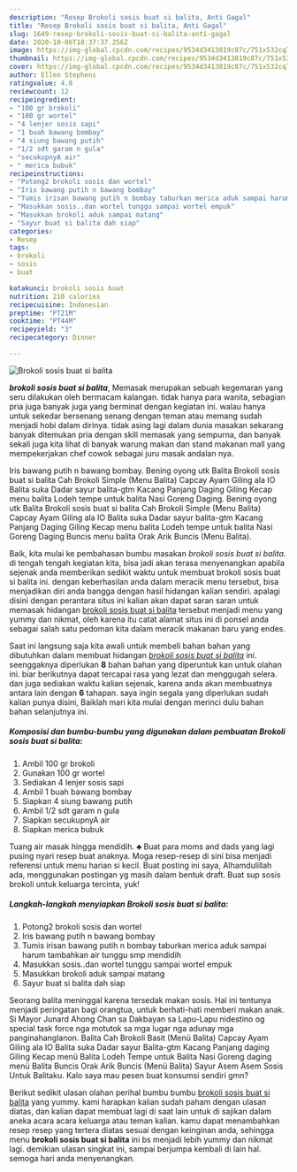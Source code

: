 ```yaml
---
description: "Resep Brokoli sosis buat si balita, Anti Gagal"
title: "Resep Brokoli sosis buat si balita, Anti Gagal"
slug: 1649-resep-brokoli-sosis-buat-si-balita-anti-gagal
date: 2020-10-06T18:37:37.256Z
image: https://img-global.cpcdn.com/recipes/9534d3413819c87c/751x532cq70/brokoli-sosis-buat-si-balita-foto-resep-utama.jpg
thumbnail: https://img-global.cpcdn.com/recipes/9534d3413819c87c/751x532cq70/brokoli-sosis-buat-si-balita-foto-resep-utama.jpg
cover: https://img-global.cpcdn.com/recipes/9534d3413819c87c/751x532cq70/brokoli-sosis-buat-si-balita-foto-resep-utama.jpg
author: Ellen Stephens
ratingvalue: 4.8
reviewcount: 12
recipeingredient:
- "100 gr brokoli"
- "100 gr wortel"
- "4 lenjer sosis sapi"
- "1 buah bawang bombay"
- "4 siung bawang putih"
- "1/2 sdt garam n gula"
- "secukupnyA air"
- " merica bubuk"
recipeinstructions:
- "Potong2 brokoli sosis dan wortel"
- "Iris bawang putih n bawang bombay"
- "Tumis irisan bawang putih n bombay taburkan merica aduk sampai harum tambahkan air tunggu smp mendidih"
- "Masukkan sosis..dan wortel tunggu sampai wortel empuk"
- "Masukkan brokoli aduk sampai matang"
- "Sayur buat si balita dah siap"
categories:
- Resep
tags:
- brokoli
- sosis
- buat

katakunci: brokoli sosis buat 
nutrition: 210 calories
recipecuisine: Indonesian
preptime: "PT21M"
cooktime: "PT44M"
recipeyield: "3"
recipecategory: Dinner

---
```



![Brokoli sosis buat si balita](https://img-global.cpcdn.com/recipes/9534d3413819c87c/751x532cq70/brokoli-sosis-buat-si-balita-foto-resep-utama.jpg)

<b><i>brokoli sosis buat si balita</i></b>, Memasak merupakan sebuah kegemaran yang seru dilakukan oleh bermacam kalangan. tidak hanya para wanita, sebagian pria juga banyak juga yang berminat dengan kegiatan ini. walau hanya untuk sekedar bersenang senang dengan teman atau memang sudah menjadi hobi dalam dirinya. tidak asing lagi dalam dunia masakan sekarang banyak ditemukan pria dengan skill memasak yang sempurna, dan banyak sekali juga kita lihat di banyak warung makan dan stand makanan mall yang mempekerjakan chef cowok sebagai juru masak andalan nya.

Iris bawang putih n bawang bombay. Bening oyong utk Balita Brokoli sosis buat si balita Cah Brokoli Simple (Menu Balita) Capcay Ayam Giling ala IO Balita suka Dadar sayur balita-gtm Kacang Panjang Daging Giling Kecap menu balita Lodeh tempe untuk balita Nasi Goreng Daging. Bening oyong utk Balita Brokoli sosis buat si balita Cah Brokoli Simple (Menu Balita) Capcay Ayam Giling ala IO Balita suka Dadar sayur balita-gtm Kacang Panjang Daging Giling Kecap menu balita Lodeh tempe untuk balita Nasi Goreng Daging Buncis menu balita Orak Arik Buncis (Menu Balita).

Baik, kita mulai ke pembahasan bumbu masakan <i>brokoli sosis buat si balita</i>. di tengah tengah kegiatan kita, bisa jadi akan terasa menyenangkan apabila sejenak anda memberikan sedikit waktu untuk membuat brokoli sosis buat si balita ini. dengan keberhasilan anda dalam meracik menu tersebut, bisa menjadikan diri anda bangga dengan hasil hidangan kalian sendiri. apalagi disini dengan perantara situs ini kalian akan dapat saran saran untuk memasak hidangan <u>brokoli sosis buat si balita</u> tersebut menjadi menu yang yummy dan nikmat, oleh karena itu catat alamat situs ini di ponsel anda sebagai salah satu pedoman kita dalam meracik makanan baru yang endes.


Saat ini langsung saja kita awali untuk membeli bahan bahan yang dibutuhkan dalam membuat hidangan <u><i>brokoli sosis buat si balita</i></u> ini. seenggaknya diperlukan <b>8</b> bahan bahan yang diperuntuk kan untuk olahan ini. biar berikutnya dapat tercapai rasa yang lezat dan menggugah selera. dan juga sediakan waktu kalian sejenak, karena anda akan membuatnya antara lain dengan <b>6</b> tahapan. saya ingin segala yang diperlukan sudah kalian punya disini, Baiklah mari kita mulai dengan merinci dulu bahan bahan selanjutnya ini.

<!--inarticleads1-->

##### Komposisi dan bumbu-bumbu yang digunakan dalam pembuatan Brokoli sosis buat si balita:

1. Ambil 100 gr brokoli
1. Gunakan 100 gr wortel
1. Sediakan 4 lenjer sosis sapi
1. Ambil 1 buah bawang bombay
1. Siapkan 4 siung bawang putih
1. Ambil 1/2 sdt garam n gula
1. Siapkan secukupnyA air
1. Siapkan  merica bubuk


Tuang air masak hingga mendidih. ♣ Buat para moms and dads yang lagi pusing nyari resep buat anaknya. Moga resep-resep di sini bisa menjadi referensi untuk menu harian si kecil. Buat posting ini saya, Alhamdulillah ada, menggunakan postingan yg masih dalam bentuk draft. Buat sup sosis brokoli untuk keluarga tercinta, yuk! 

<!--inarticleads2-->

##### Langkah-langkah menyiapkan Brokoli sosis buat si balita:

1. Potong2 brokoli sosis dan wortel
1. Iris bawang putih n bawang bombay
1. Tumis irisan bawang putih n bombay taburkan merica aduk sampai harum tambahkan air tunggu smp mendidih
1. Masukkan sosis..dan wortel tunggu sampai wortel empuk
1. Masukkan brokoli aduk sampai matang
1. Sayur buat si balita dah siap


Seorang balita meninggal karena tersedak makan sosis. Hal ini tentunya menjadi peringatan bagi orangtua, untuk berhati-hati memberi makan anak. Si Mayor Junard Ahong Chan sa Dakbayan sa Lapu-Lapu nidestino og special task force nga motutok sa mga lugar nga adunay mga panginahanglanon. Balita Cah Brokoli Basit (Menü Balita) Capcay Ayam Giling ala IO Balita suka Dadar sayur Balita-gtm Kacang Panjang daging Giling Kecap menü Balita Lodeh Tempe untuk Balita Nasi Goreng daging menü Balita Buncis Orak Arik Buncis (Menü Balita) Sayur Asem Asem Sosis Untuk Balitaku. Kalo saya mau pesen buat konsumsi sendiri gmn? 

Berikut sedikit ulasan olahan perihal bumbu bumbu <u>brokoli sosis buat si balita</u> yang yummy. kami harapkan kalian sudah paham dengan ulasan diatas, dan kalian dapat membuat lagi di saat lain untuk di sajikan dalam aneka acara acara keluarga atau teman kalian. kamu dapat menambahkan resep resep yang tertera diatas sesuai dengan keinginan anda, sehingga menu <b>brokoli sosis buat si balita</b> ini bs menjadi lebih yummy dan nikmat lagi. demikian ulasan singkat ini, sampai berjumpa kembali di lain hal. semoga hari anda menyenangkan.

